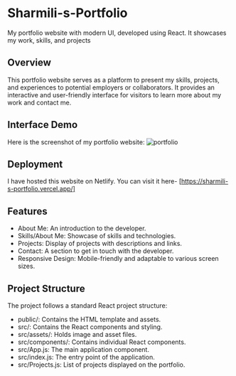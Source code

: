 # Sharmili-s-Portfolio
My portfolio website with modern UI, developed using React. It showcases my work, skills, and projects

## Overview

This portfolio website serves as a platform to present my skills, projects, and experiences to potential employers or collaborators. It provides an interactive and user-friendly interface for visitors to learn more about my work and contact me.

## Interface Demo
Here is the screenshot of my portfolio website:
![portfolio](https://github.com/sharmilidas33/Sharmili-s_Portfolio/assets/128738858/0bf062cc-d79f-4a3e-80ae-804704d52e51)

## Deployment
I have hosted this website on Netlify. You can visit it here- [https://sharmili-s-portfolio.vercel.app/]

## Features

- About Me: An introduction to the developer.
- Skills/About Me: Showcase of skills and technologies.
- Projects: Display of projects with descriptions and links.
- Contact: A section to get in touch with the developer.
- Responsive Design: Mobile-friendly and adaptable to various screen sizes.

## Project Structure
The project follows a standard React project structure:

- public/: Contains the HTML template and assets.
- src/: Contains the React components and styling.
- src/assets/: Holds image and asset files.
- src/components/: Contains individual React components.
- src/App.js: The main application component.
- src/index.js: The entry point of the application.
- src/Projects.js: List of projects displayed on the portfolio.
